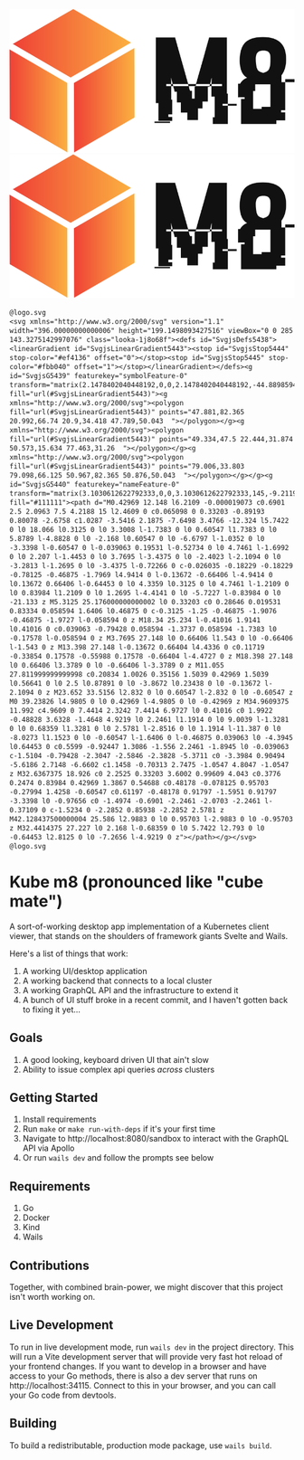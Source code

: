 ![logo](./docs/logo.svg)
<img src="./docs/logo.svg">

```
@logo.svg
<svg xmlns="http://www.w3.org/2000/svg" version="1.1" width="396.00000000000006" height="199.1498093427516" viewBox="0 0 285 143.3275142997076" class="looka-1j8o68f"><defs id="SvgjsDefs5438"><linearGradient id="SvgjsLinearGradient5443"><stop id="SvgjsStop5444" stop-color="#ef4136" offset="0"></stop><stop id="SvgjsStop5445" stop-color="#fbb040" offset="1"></stop></linearGradient></defs><g id="SvgjsG5439" featurekey="symbolFeature-0" transform="matrix(2.1478402040448192,0,0,2.1478402040448192,-44.889859445200706,-33.579333373142134)" fill="url(#SvgjsLinearGradient5443)"><g xmlns="http://www.w3.org/2000/svg"><polygon fill="url(#SvgjsLinearGradient5443)" points="47.881,82.365 20.992,66.74 20.9,34.418 47.789,50.043  "></polygon></g><g xmlns="http://www.w3.org/2000/svg"><polygon fill="url(#SvgjsLinearGradient5443)" points="49.334,47.5 22.444,31.874 50.573,15.634 77.463,31.26  "></polygon></g><g xmlns="http://www.w3.org/2000/svg"><polygon fill="url(#SvgjsLinearGradient5443)" points="79.006,33.803 79.098,66.125 50.967,82.365 50.876,50.043  "></polygon></g></g><g id="SvgjsG5440" featurekey="nameFeature-0" transform="matrix(3.1030612622792333,0,0,3.1030612622792333,145,-9.211909497203116)" fill="#111111"><path d="M0.42969 12.148 l6.2109 -0.000019073 c0.6901 2.5 2.0963 7.5 4.2188 15 l2.4609 0 c0.065098 0 0.33203 -0.89193 0.80078 -2.6758 c1.0287 -3.5416 2.1875 -7.6498 3.4766 -12.324 l5.7422 0 l0 18.066 l0.3125 0 l0 3.3008 l-1.7383 0 l0 0.60547 l1.7383 0 l0 5.8789 l-4.8828 0 l0 -2.168 l0.60547 0 l0 -6.6797 l-1.0352 0 l0 -3.3398 l-0.60547 0 l-0.039063 0.19531 l-0.52734 0 l0 4.7461 l-1.6992 0 l0 2.207 l-1.4453 0 l0 3.7695 l-3.4375 0 l0 -2.4023 l-2.1094 0 l0 -3.2813 l-1.2695 0 l0 -3.4375 l-0.72266 0 c-0.026035 -0.18229 -0.18229 -0.78125 -0.46875 -1.7969 l4.9414 0 l-0.13672 -0.66406 l-4.9414 0 l0.13672 0.66406 l-0.64453 0 l0 4.3359 l0.3125 0 l0 4.7461 l-1.2109 0 l0 0.83984 l1.2109 0 l0 1.2695 l-4.4141 0 l0 -5.7227 l-0.83984 0 l0 -21.133 z M5.3125 25.176000000000002 l0 0.33203 c0 0.28646 0.019531 0.83334 0.058594 1.6406 l0.46875 0 c-0.3125 -1.25 -0.46875 -1.9076 -0.46875 -1.9727 l-0.058594 0 z M18.34 25.234 l-0.41016 1.9141 l0.41016 0 c0.039063 -0.79428 0.058594 -1.3737 0.058594 -1.7383 l0 -0.17578 l-0.058594 0 z M3.7695 27.148 l0 0.66406 l1.543 0 l0 -0.66406 l-1.543 0 z M13.398 27.148 l-0.13672 0.66404 l4.4336 0 c0.11719 -0.33854 0.17578 -0.55988 0.17578 -0.66404 l-4.4727 0 z M18.398 27.148 l0 0.66406 l3.3789 0 l0 -0.66406 l-3.3789 0 z M11.055 27.811999999999998 c0.20834 1.0026 0.35156 1.5039 0.42969 1.5039 l0.56641 0 l0 2.5 l0.87891 0 l0 -3.8672 l0.23438 0 l0 -0.13672 l-2.1094 0 z M23.652 33.5156 l2.832 0 l0 0.60547 l-2.832 0 l0 -0.60547 z M0 39.23826 l4.9805 0 l0 0.42969 l-4.9805 0 l0 -0.42969 z M34.9609375 11.992 c4.9609 0 7.4414 2.3242 7.4414 6.9727 l0 0.41016 c0 1.9922 -0.48828 3.6328 -1.4648 4.9219 l0 2.2461 l1.1914 0 l0 9.0039 l-1.3281 0 l0 0.68359 l1.3281 0 l0 2.5781 l-2.8516 0 l0 1.1914 l-11.387 0 l0 -8.0273 l1.1523 0 l0 -0.60547 l-1.6406 0 l-0.46875 0.039063 l0 -4.3945 l0.64453 0 c0.5599 -0.92447 1.3086 -1.556 2.2461 -1.8945 l0 -0.039063 c-1.5104 -0.79428 -2.3047 -2.5846 -2.3828 -5.3711 c0 -3.3984 0.90494 -5.6186 2.7148 -6.6602 c1.1458 -0.70313 2.7475 -1.0547 4.8047 -1.0547 z M32.6367375 18.926 c0 2.2525 0.33203 3.6002 0.99609 4.043 c0.3776 0.2474 0.83984 0.42969 1.3867 0.54688 c0.48178 -0.078125 0.95703 -0.27994 1.4258 -0.60547 c0.61197 -0.48178 0.91797 -1.5951 0.91797 -3.3398 l0 -0.97656 c0 -1.4974 -0.6901 -2.2461 -2.0703 -2.2461 l-0.37109 0 c-1.5234 0 -2.2852 0.85938 -2.2852 2.5781 z M42.128437500000004 25.586 l2.9883 0 l0 0.95703 l-2.9883 0 l0 -0.95703 z M32.4414375 27.227 l0 2.168 l-0.68359 0 l0 5.7422 l2.793 0 l0 -0.64453 l2.8125 0 l0 -7.2656 l-4.9219 0 z"></path></g></svg>
@logo.svg
```
# Kube m8 (pronounced like "cube mate")
A sort-of-working desktop app implementation of a Kubernetes client viewer, that stands on the shoulders of framework giants Svelte and Wails.

Here's a list of things that work:
1. A working UI/desktop application
2. A working backend that connects to a local cluster
3. A working GraphQL API and the infrastructure to extend it
4. A bunch of UI stuff broke in a recent commit, and I haven't gotten back to fixing it yet...

## Goals
1. A good looking, keyboard driven UI that ain't slow
2. Ability to issue complex api queries *across* clusters

## Getting Started
1. Install requirements
2. Run `make` or `make run-with-deps` if it's your first time
3. Navigate to http://localhost:8080/sandbox to interact with the GraphQL API via Apollo
4. Or run `wails dev` and follow the prompts see below

## Requirements
1. Go
2. Docker
3. Kind
4. Wails

## Contributions
Together, with combined brain-power, we might discover that this project isn't worth working on.

## Live Development
To run in live development mode, run `wails dev` in the project directory. This will run a Vite development
server that will provide very fast hot reload of your frontend changes. If you want to develop in a browser
and have access to your Go methods, there is also a dev server that runs on http://localhost:34115. Connect
to this in your browser, and you can call your Go code from devtools.

## Building
To build a redistributable, production mode package, use `wails build`.
